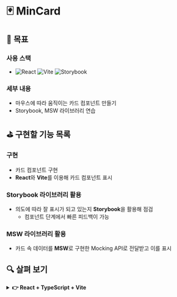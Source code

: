 # 🃏 MinCard

## 🤔 목표

### 사용 스택

- ![React](https://img.shields.io/badge/react-%2320232a.svg?style=for-the-badge&logo=react&logoColor=%2361DAFB)
  ![Vite](https://img.shields.io/badge/vite-%23646CFF.svg?style=for-the-badge&logo=vite&logoColor=white)
  ![Storybook](https://img.shields.io/badge/-Storybook-FF4785?style=for-the-badge&logo=storybook&logoColor=white)
  <!-- ![Vitest](https://img.shields.io/badge/-Vitest-252529?style=for-the-badge&logo=vitest&logoColor=FCC72B) -->

### 세부 내용

- 마우스에 따라 움직이는 카드 컴포넌트 만들기
- Storybook, MSW 라이브러리 연습

## ⛳ 구현할 기능 목록

### 구현

- 카드 컴포넌트 구현
- **React**와 **Vite**를 이용해 카드 컴포넌트 표시

### Storybook 라이브러리 활용

- 의도에 따라 잘 표시가 되고 있는지 **Storybook**을 활용해 점검
  - 컴포넌트 단계에서 빠른 피드백이 가능

### MSW 라이브러리 활용

- 카드 속 데이터를 **MSW**로 구현한 Mocking API로 전달받고 이를 표시

## 🔍 살펴 보기

<details>
<summary><b>👉 React + TypeScript + Vite</b></summary>

This template provides a minimal setup to get React working in Vite with HMR and some ESLint rules.

Currently, two official plugins are available:

- [@vitejs/plugin-react](https://github.com/vitejs/vite-plugin-react/blob/main/packages/plugin-react/README.md) uses [Babel](https://babeljs.io/) for Fast Refresh
- [@vitejs/plugin-react-swc](https://github.com/vitejs/vite-plugin-react-swc) uses [SWC](https://swc.rs/) for Fast Refresh

## Expanding the ESLint configuration

If you are developing a production application, we recommend updating the configuration to enable type aware lint rules:

- Configure the top-level `parserOptions` property like this:

```js
export default tseslint.config({
  languageOptions: {
    // other options...
    parserOptions: {
      project: ['./tsconfig.node.json', './tsconfig.app.json'],
      tsconfigRootDir: import.meta.dirname,
    },
  },
});
```

- Replace `tseslint.configs.recommended` to `tseslint.configs.recommendedTypeChecked` or `tseslint.configs.strictTypeChecked`
- Optionally add `...tseslint.configs.stylisticTypeChecked`
- Install [eslint-plugin-react](https://github.com/jsx-eslint/eslint-plugin-react) and update the config:

```js
// eslint.config.js
import react from 'eslint-plugin-react';

export default tseslint.config({
  // Set the react version
  settings: { react: { version: '18.3' } },
  plugins: {
    // Add the react plugin
    react,
  },
  rules: {
    // other rules...
    // Enable its recommended rules
    ...react.configs.recommended.rules,
    ...react.configs['jsx-runtime'].rules,
  },
});
```

</details>
